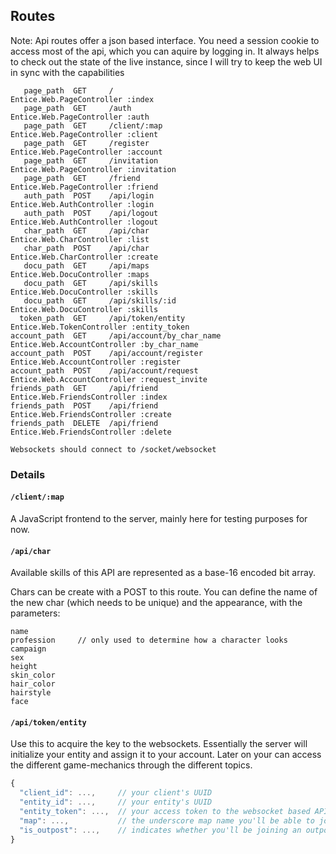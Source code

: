 ## Routes

Note: Api routes offer a json based interface. You need a session cookie to
access most of the api, which you can aquire by logging in. It always helps to check out the
state of the live instance, since I will try to keep the web UI in sync with the capabilities

```
   page_path  GET     /                          Entice.Web.PageController :index
   page_path  GET     /auth                      Entice.Web.PageController :auth
   page_path  GET     /client/:map               Entice.Web.PageController :client
   page_path  GET     /register                  Entice.Web.PageController :account
   page_path  GET     /invitation                Entice.Web.PageController :invitation
   page_path  GET     /friend                    Entice.Web.PageController :friend
   auth_path  POST    /api/login                 Entice.Web.AuthController :login
   auth_path  POST    /api/logout                Entice.Web.AuthController :logout
   char_path  GET     /api/char                  Entice.Web.CharController :list
   char_path  POST    /api/char                  Entice.Web.CharController :create
   docu_path  GET     /api/maps                  Entice.Web.DocuController :maps
   docu_path  GET     /api/skills                Entice.Web.DocuController :skills
   docu_path  GET     /api/skills/:id            Entice.Web.DocuController :skills
  token_path  GET     /api/token/entity          Entice.Web.TokenController :entity_token
account_path  GET     /api/account/by_char_name  Entice.Web.AccountController :by_char_name
account_path  POST    /api/account/register      Entice.Web.AccountController :register
account_path  POST    /api/account/request       Entice.Web.AccountController :request_invite
friends_path  GET     /api/friend                Entice.Web.FriendsController :index
friends_path  POST    /api/friend                Entice.Web.FriendsController :create
friends_path  DELETE  /api/friend                Entice.Web.FriendsController :delete

Websockets should connect to /socket/websocket
```

### Details

#### `/client/:map`

A JavaScript frontend to the server, mainly here for testing purposes for now.

#### `/api/char`

Available skills of this API are represented as a base-16 encoded bit array.

Chars can be create with a POST to this route.
You can define the name of the new char (which needs to be unique) and the appearance, with the parameters:

```
name
profession     // only used to determine how a character looks
campaign
sex
height
skin_color
hair_color
hairstyle
face
```

#### `/api/token/entity`

Use this to acquire the key to the websockets. Essentially the server will initialize
your entity and assign it to your account. Later on your can access the different
game-mechanics through the different topics.

```Javascript
{
  "client_id": ...,     // your client's UUID
  "entity_id": ...,     // your entity's UUID
  "entity_token": ...,  // your access token to the websocket based APIs
  "map": ...,           // the underscore map name you'll be able to join
  "is_outpost": ...,    // indicates whether you'll be joining an outpost
}
```
